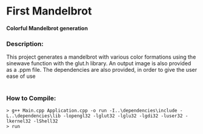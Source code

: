 # First Mandelbrot
#### Colorful Mandelbrot generation 

### Description:
This project generates a mandelbrot with various color formations using the sinewave function with the glut.h library. An output image is also provided as a .ppm file. The dependencies are also provided, in order to give the user ease of use <br/>
<br/>

### How to Compile: <br/>
```
> g++ Main.cpp Application.cpp -o run -I..\dependencies\include -L..\dependencies\lib -lopengl32 -lglut32 -lglu32 -lgdi32 -luser32 -lkernel32 -lShell32
> run
```
